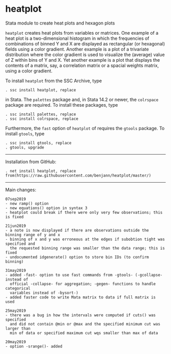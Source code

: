 # heatplot
Stata module to create heat plots and hexagon plots

`heatplot` creates heat plots from variables or matrices. One
example of a heat plot is a two-dimensional histogram in which the
frequencies of combinations of binned Y and X are displayed as
rectangular (or hexagonal) fields using a color gradient. Another example
is a plot of a trivariate distribution where the color gradient is used to
visualize the (average) value of Z within bins of Y and
X. Yet another example is a plot that displays the contents of a matrix,
say, a correlation matrix or a spacial weights matrix, using a color
gradient.

To install `heatplot` from the SSC Archive, type

    . ssc install heatplot, replace

in Stata. The `palettes` package and, in Stata 14.2 or newer,
the `colrspace` package are required. To install these packages, type

    . ssc install palettes, replace
    . ssc install colrspace, replace

Furthermore, the `fast` option of `heatplot` of requires the `gtools` package. To 
install `gtools`, type

    . ssc install gtools, replace
    . gtools, upgrade

---

Installation from GitHub:

    . net install heatplot, replace from(https://raw.githubusercontent.com/benjann/heatplot/master/)

---

Main changes:

    07sep2019
    - new ramp() option
    - new equations() option in syntax 3
    - heatplot could break if there were only very few observations; this is fixed
    
    21jun2019
    - a note is now displayed if there are observations outside the binning range of y and x
    - binning of x and y was erroneous at the edges if subobtion tight was specified and
      the requested binning range was smaller than the data range; this is fixed
    - undocumented idgenerate() option to store bin IDs (to confirm binning)
    
    31may2019
    - added -fast- option to use fast commands from -gtools- (-gcollapse- instead of 
      official -collapse- for aggregation; -gegen- functions to handle categorical 
      variables instead of -bysort-)
    - added faster code to write Mata matrix to data if full matrix is used
    
    25may2019
    - there was a bug in how the intervals were computed if cuts() was specified
      and did not contain @min or @max and the specified minimum cut was larger than 
      min of data or specified maximum cut wqs smaller than max of data

    20may2019
    - option -srange()- added
